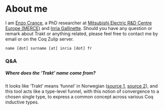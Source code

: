 # About me

I am [Enzo Crance](https://ecrance.net), a PhD researcher at [Mitsubishi Electric R&D Centre Europe (MERCE)](https://www.mitsubishielectric-rce.eu/merce-in-france/) and [Inria Gallinette](https://gallinette.gitlabpages.inria.fr/website/).
Should you have any question or remark about Trakt or anything related, please feel free to contact me by email or on the Coq Zulip server.

```
name [dot] surname [at] inria [dot] fr
```

### Q&A

##### Where does the ‘Trakt’ name come from?

It looks like ‘Trakt’ means ‘funnel’ in Norwegian ([source 1](https://en.wiktionary.org/wiki/trakt), [source 2](https://en.glosbe.com/nb/en/trakt)), and this tool acts like a type-level funnel, with this notion of convergence to a chosen single type, to express a common concept across various Coq inductive types.
